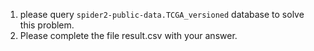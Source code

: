 1. please query `spider2-public-data.TCGA_versioned` database to solve this problem.
2. Please complete the file result.csv with your answer.